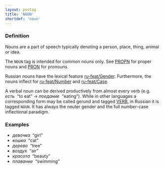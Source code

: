 ```yaml
---
layout: postag
title: 'NOUN'
shortdef: 'noun'
---
```


### Definition

Nouns are a part of speech typically denoting a person, place, thing,
animal or idea.

The `NOUN` tag is intended for common nouns only. See [PROPN]() for
proper nouns and [PRON]() for pronouns.

Russian nouns have the lexical feature [ru-feat/Gender]().
Furthermore, the nouns inflect for [ru-feat/Number]() and [ru-feat/Case]().

A verbal noun can be derived productively from almost every verb
(e.g. _есть_&nbsp; “to eat” → _поедание_&nbsp; “eating”).
While in other languages a corresponding form may be called gerund and tagged [VERB](),
in Russian it is tagged `NOUN`. It has always the neuter gender and the full
number-case inflectional paradigm.

### Examples

- _девочка_&nbsp; “girl”
- _кошка_&nbsp; “cat”
- _дерево_&nbsp; “tree”
- _воздух_&nbsp; “air”
- _красота_&nbsp; “beauty”
- _плавание_&nbsp; “swimming”
<!-- Interlanguage links updated Út zář 29 20:31:29 CEST 2020 -->
